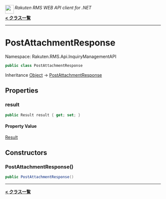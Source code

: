 <img align="left" style="height: 2em;" src="https://webservice.rakuten.co.jp/favicon.ico"><em>Rakuten RMS WEB API client for .NET</em>

[**< クラス一覧**](./)
- - -

# PostAttachmentResponse

Namespace: Rakuten.RMS.Api.InquiryManagementAPI

```csharp
public class PostAttachmentResponse
```

Inheritance [Object](https://docs.microsoft.com/en-us/dotnet/api/system.object) → [PostAttachmentResponse](./rakuten.rms.api.inquirymanagementapi.postattachmentresponse)

## Properties

### <a id="properties-result"/>**result**

```csharp
public Result result { get; set; }
```

#### Property Value

[Result](./rakuten.rms.api.inquirymanagementapi.postattachmentresponse.result)<br>

## Constructors

### <a id="constructors-.ctor"/>**PostAttachmentResponse()**

```csharp
public PostAttachmentResponse()
```


- - -
[**< クラス一覧**](./)
